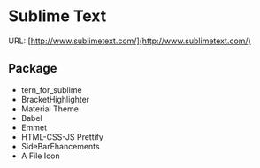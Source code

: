 # Sublime Text

URL: [http://www.sublimetext.com/](http://www.sublimetext.com/)

## Package
- tern_for_sublime
- BracketHighlighter
- Material Theme
- Babel
- Emmet
- HTML-CSS-JS Prettify
- SideBarEhancements
- A File Icon